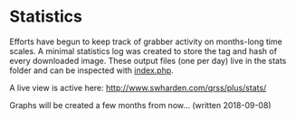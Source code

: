 # Statistics

Efforts have begun to keep track of grabber activity on months-long time scales. A minimal statistics log was created to store the tag and hash of every downloaded image. These output files (one per day) live in the stats folder and can be inspected with [index.php](index.php). 

A live view is active here: http://www.swharden.com/qrss/plus/stats/

Graphs will be created a few months from now... (written 2018-09-08)
